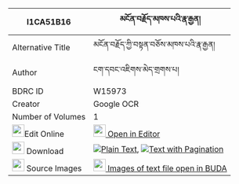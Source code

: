|I1CA51B16|མངོན་བརྗོད་མཁས་པའི་རྣ་རྒྱན། 
| --- | --- 
|Alternative Title |མངོན་བརྗོད་ཀྱི་བསྟན་བཅོས་མཁས་པའི་རྣ་རྒྱན།
|Author| ངག་དབང་འཇིགས་མེད་གྲགས་པ།
|BDRC ID | W15973
|Creator | Google OCR
|Number of Volumes| 1
|<img width="25" src="https://img.icons8.com/color/25/000000/edit-property.png">Edit Online| [<img width="25" src="https://avatars.githubusercontent.com/u/45091458?s=200&v=4"> Open in Editor](http://editor.openpecha.org/I1CA51B16)
|<img width="25" src="https://img.icons8.com/fluent/48/000000/download-2.png"/>  Download | [![](https://img.icons8.com/color/20/000000/txt.png)Plain Text](https://github.com/Openpecha/I1CA51B16/releases/download/v1/ngonjo_khepa_i_nagyen_plain_I1CA51B16.zip), [![](https://img.icons8.com/color/20/000000/txt.png)Text with Pagination](https://github.com/Openpecha/I1CA51B16/releases/download/v1/ngonjo_khepa_i_nagyen_pages_I1CA51B16.zip)
|<img width="25" src="https://img.icons8.com/plasticine/100/000000/pictures-folder.png"/>  Source Images | [<img width="25" src="https://library.bdrc.io/icons/BUDA-small.svg"> Images of text file open in BUDA](https://library.bdrc.io/show/bdr:W15973)